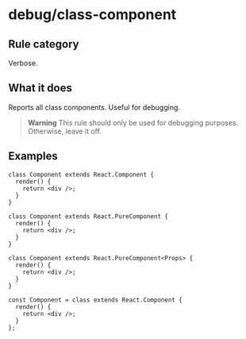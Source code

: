 # debug/class-component

<!-- end auto-generated rule header -->

## Rule category

Verbose.

## What it does

Reports all class components. Useful for debugging.

> **Warning**
> This rule should only be used for debugging purposes.
> Otherwise, leave it off.

## Examples

```tsx
class Component extends React.Component {
  render() {
    return <div />;
  }
}
```

```tsx
class Component extends React.PureComponent {
  render() {
    return <div />;
  }
}
```

```tsx
class Component extends React.PureComponent<Props> {
  render() {
    return <div />;
  }
}
```

```tsx
const Component = class extends React.Component {
  render() {
    return <div />;
  }
};
```

